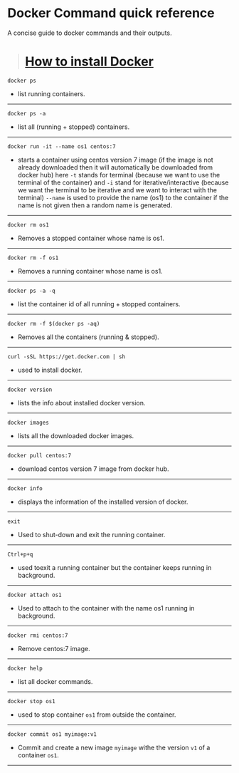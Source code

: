 # Docker Command quick reference

 A concise guide to docker commands and their outputs.


> # [How to install Docker](/how%20to%20install%20docker-ce%20in%20rhel8.md)



    docker ps
- list running containers.
---



    docker ps -a
- list all (running + stopped) containers.
---



    docker run -it --name os1 centos:7
- starts a container using centos version 7 image (if the image is not already downloaded then it will automatically be downloaded from docker hub) here `-t` stands for terminal (because we want to use the terminal of the container) and `-i` stand for iterative/interactive (because we want the terminal to be iterative and we want to interact with the terminal) `--name` is used to provide the name (os1) to the container if the name is not given then a random name is generated.
---



    docker rm os1
- Removes a stopped container whose name is os1.
---


    docker rm -f os1
- Removes a running container whose name is os1.
---


    docker ps -a -q
- list the container id of all running + stopped containers.
---

    docker rm -f $(docker ps -aq)
- Removes all the containers (running & stopped).
---



    curl -sSL https://get.docker.com | sh
- used to install docker.
---


    docker version
- lists the info about installed docker version.
---



    docker images
- lists all the downloaded docker images.
---



    docker pull centos:7
- download centos version 7 image from docker hub.
---


    docker info
- displays the information of the installed version of docker.
---


    exit
- Used to shut-down and exit the running container.
---


    Ctrl+p+q
- used toexit a running container but the container keeps running in background.
---


    docker attach os1
- Used to attach to the container with the name os1 running in background.
---


    docker rmi centos:7
- Remove centos:7 image.
---



    docker help
- list all docker commands.
---


    docker stop os1
- used to stop container `os1` from outside the container.
---

    docker commit os1 myimage:v1
- Commit and create a new image `myimage` withe the version `v1` of a container `os1`.
---
